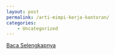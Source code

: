 ```yaml
---
layout: post
permalink: /arti-mimpi-kerja-kantoran/
categories:
    - Uncategorized
---
```


[Baca Selengkapnya](/05)